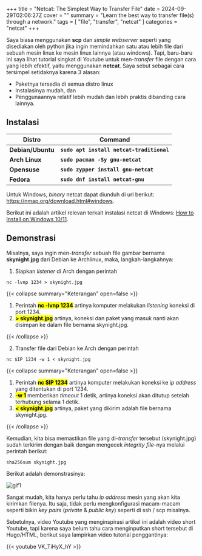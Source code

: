 +++
title = "Netcat: The Simplest Way to Transfer File"
date = 2024-09-29T02:06:27Z
cover = ""
summary = "Learn the best way to transfer file(s) through a network."
tags = [ "file", "transfer", "netcat" ]
categories = "netcat"
+++

Saya biasa menggunakan **scp** dan *simple webserver* seperti yang disediakan oleh python jika ingin memindahkan satu atau lebih file dari sebuah mesin linux ke mesin linux lainnya (atau windows). Tapi, baru-baru ini saya lihat tutorial singkat di Youtube untuk men-*transfer* file dengan cara yang lebih efektif, yaitu menggunakan **netcat**. Saya sebut sebagai cara tersimpel setidaknya karena 3 alasan:
- Paketnya tersedia di semua distro linux
- Instalasinya mudah, dan
- Penggunaannya relatif lebih mudah dan lebih praktis dibanding cara lainnya.

## Instalasi

|       Distro      |                  Command                      |
|       ---         |                   ---                         |
| **Debian/Ubuntu** | **`sudo apt install netcat-traditional`**     |
| **Arch Linux**    | **`sudo pacman -Sy gnu-netcat`**              |
| **Opensuse**      | **`sudo zypper install gnu-netcat`**          |
| **Fedora**        | **`sudo dnf install netcat-gnu`**             |

Untuk Windows, *binary* netcat dapat diunduh di url berikut:  
https://nmap.org/download.html#windows.

Berikut ini adalah artikel relevan terkait instalasi netcat di Windows: [How to Install on Windows 10/11](https://medium.com/@bonguides25/how-to-install-netcat-on-windows-10-11-f5be1a185611).

## Demonstrasi

Misalnya, saya ingin men-*transfer* sebuah file gambar bernama **skynight.jpg** dari Debian ke Archlinux, maka, langkah-langkahnya:
1. Siapkan *listener* di Arch dengan perintah

```shell
nc -lvnp 1234 > skynight.jpg
```

{{< collapse summary="Keterangan" open=false >}} 

1. Perintah <mark> **nc -lvnp 1234**</mark> artinya komputer melakukan *listening* koneksi di port 1234.
2. <mark> **> skynight.jpg**</mark> artinya, koneksi dan paket yang masuk nanti akan disimpan ke dalam file bernama skynight.jpg.

{{< /collapse >}}


2. Transfer file dari Debian ke Arch dengan perintah

```shell
nc $IP 1234 -w 1 < skynight.jpg
```

{{< collapse summary="Keterangan" open=false >}} 

1. Perintah <mark> **nc $IP 1234**</mark> artinya komputer melakukan koneksi ke *ip address* yang ditentukan di port 1234.
2. <mark> **-w 1**</mark> memberikan *timeout* 1 detik, artinya koneksi akan ditutup setelah terhubung selama 1 detik.
3. <mark> **< skynight.jpg**</mark> artinya, paket yang dikirim adalah file bernama skynight.jpg.

{{< /collapse >}}

Kemudian, kita bisa memastikan file yang di-*transfer* tersebut (skynight.jpg) sudah terkirim dengan baik dengan mengecek *integrity file*-nya melalui perintah berikut:
```shell
sha256sum skynight.jpg
```

Berikut adalah demonstrasinya:

![gif1](/netcat/gif1.gif "transfer file through netcat")

Sangat mudah, kita hanya perlu tahu *ip address* mesin yang akan kita kirimkan filenya. Itu saja, tidak perlu mengkonfigurasi macam-macam seperti bikin *key pairs* (*private* & *public key*) seperti di ssh / scp misalnya.

Sebetulnya, video Youtube yang menginspirasi artikel ini adalah video short Youtube, tapi karena saya belum tahu cara menginputkan short tersebut di Hugo/HTML, berikut saya lampirkan video tutorial penggantinya:

{{< youtube VK_TiHyX_hY >}}